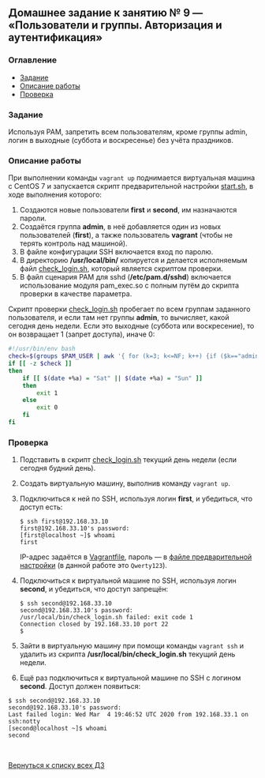 ## Домашнее задание к занятию № 9 — «Пользователи и группы. Авторизация и аутентификация»    <!-- omit in toc -->

### Оглавление  <!-- omit in toc -->

- [Задание](#Задание)
- [Описание работы](#Описание-работы)
- [Проверка](#Проверка)

### Задание

Используя PAM, запретить всем пользователям, кроме группы admin, логин в выходные (суббота и воскресенье) без учёта праздников.

### Описание работы

При выполнении команды `vagrant up` поднимается виртуальная машина с CentOS 7 и запускается скрипт предварительной настройки [start.sh](start.sh), в ходе выполнения которого:

1. Создаются новые пользователи **first** и **second**, им назначаются пароли.
2. Создаётся группа **admin**, в неё добавляется один из новых пользователей (**first**), а также пользователь **vagrant** (чтобы не терять контроль над машиной).
3. В файле конфигурации SSH включается вход по паролю.
4. В директорию **/usr/local/bin/** копируется и делается исполняемым файл [check_login.sh](check_login.sh), который является скриптом проверки.
5. В файл сценария PAM для sshd (**/etc/pam.d/sshd**) включается использование модуля pam_exec.so с полным путём до скрипта проверки в качестве параметра.

Скрипт проверки [check_login.sh](check_login.sh) пробегает по всем группам заданного пользователя, и если там нет группы **admin**, то вычисляет, какой сегодня день недели. Если это выходные (суббота или воскресение), то он возвращает 1 (запрет доступа), иначе 0:

```bash
#!/usr/bin/env bash
check=$(groups $PAM_USER | awk '{ for (k=3; k<=NF; k++) {if ($k=="admin") print $k } }')
if [[ -z $check ]]
then
    if [[ $(date +%a) = "Sat" || $(date +%a) = "Sun" ]]
    then
        exit 1
    else
        exit 0
    fi
fi
```

### Проверка

1. Подставить в скрипт [check_login.sh](check_login.sh) текущий день недели (если сегодня будний день).
2. Создать виртуальную машину, выполнив команду `vagrant up`.
3. Подключиться к ней по SSH, используя логин **first**, и убедиться, что доступ есть:

    ```console
    $ ssh first@192.168.33.10
    first@192.168.33.10's password: 
    [first@localhost ~]$ whoami
    first
    ```

    IP-адрес задаётся в [Vagrantfile](Vagrantfile), пароль — в [файле предварительной настройки](start.sh) (в данной работе это `Qwerty123`).

4. Подключиться к виртуальной машине по SSH, используя логин **second**, и убедиться, что доступ запрещён:

    ```console
    $ ssh second@192.168.33.10
    second@192.168.33.10's password: 
    /usr/local/bin/check_login.sh failed: exit code 1
    Connection closed by 192.168.33.10 port 22
    $
    ```

5. Зайти в виртуальную машину при помощи команды `vagrant ssh` и удалить из скрипта **/usr/local/bin/check_login.sh** текущий день недели.
6. Ещё раз подключиться к виртуальной машине по SSH с логином **second**. Доступ должен появиться:

```console
$ ssh second@192.168.33.10
second@192.168.33.10's password: 
Last failed login: Wed Mar  4 19:46:52 UTC 2020 from 192.168.33.1 on ssh:notty
[second@localhost ~]$ whoami
second
```

<br/>

[Вернуться к списку всех ДЗ](../README.md)